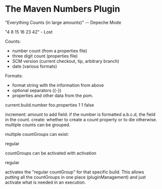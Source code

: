 The Maven Numbers Plugin
========================

"Everything Counts (in large amounts)" -- Depeche Mode

"4 8 15 16 23 42" - Lost

Counts:

- number count (from a properties file)
- three digit count (properties file)
- SCM version (current checkout, tip, arbitrary branch)
- date (various formats)

Formats:

- format string with the information from above
- optional separators ({-})
- properties and other data from the pom.


<count>
  <name>current.build.number</name>
  <file>foo.properties</file>
  <increment>1</increment>
  <field>1</field>
  <create>false</create>
</count>

increment: amount to add 
field: if the number is formatted a.b.c.d, the field in the count.
create: whether to create a count property or to die otherwise.
multiple counts can be grouped.

multiple countGroups can exist:

<countGroups>
  <countGroup>
    <id>regular</id>
    <counts>


countGroups can be activated with activation

<configuration>
  <activation>regular</activation>

activates the "regular countGroup" for that specific build. This allows putting all the countGroups in one place (pluginManagement) and just activate what is needed in an execution.



